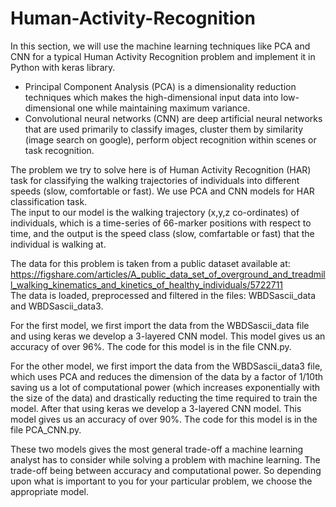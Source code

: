 # Human-Activity-Recognition

In this section, we will use the machine learning techniques like PCA and CNN for a typical Human Activity Recognition problem and implement it in Python with keras library. </br>
* Principal Component Analysis (PCA) is a dimensionality reduction techniques which makes the high-dimensional input data into low-dimensional one while maintaining maximum variance. </br>
* Convolutional neural networks (CNN) are deep artificial neural networks that are used primarily to classify images, cluster them by similarity (image search on google), perform object recognition within scenes or task recognition.

The problem we try to solve here is of Human Activity Recognition (HAR) task for classifying the walking trajectories of individuals into different speeds (slow, comfortable or fast). We use PCA and CNN models for HAR classification task. </br> The input to our model is the walking trajectory (x,y,z co-ordinates) of individuals, which is a time-series of 66-marker positions with respect to time, and the output is the speed class (slow, comfartable or fast) that the individual is walking at.

The data for this problem is taken from a public dataset available at: https://figshare.com/articles/A_public_data_set_of_overground_and_treadmill_walking_kinematics_and_kinetics_of_healthy_individuals/5722711
</br> The data is loaded, preprocessed and filtered in the files: WBDSascii_data and WBDSascii_data3.

For the first model, we first import the data from the WBDSascii_data file and using keras we develop a 3-layered CNN model. This model gives us an accuracy of over 96%. The code for this model is in the file CNN.py.

For the other model, we first import the data from the WBDSascii_data3 file, which uses PCA and reduces the dimension of the data by a factor of 1/10th saving us a lot of computational power (which increases exponentially with the size of the data) and drastically reducting the time required to train the model. After that using keras we develop a 3-layered CNN model. This model gives us an accuracy of over 90%. The code for this model is in the file PCA_CNN.py.

These two models gives the most general trade-off a machine learning analyst has to consider while solving a problem with machine learning. The trade-off being between accuracy and computational power. So depending upon what is important to you for your particular problem, we choose the appropriate model.
